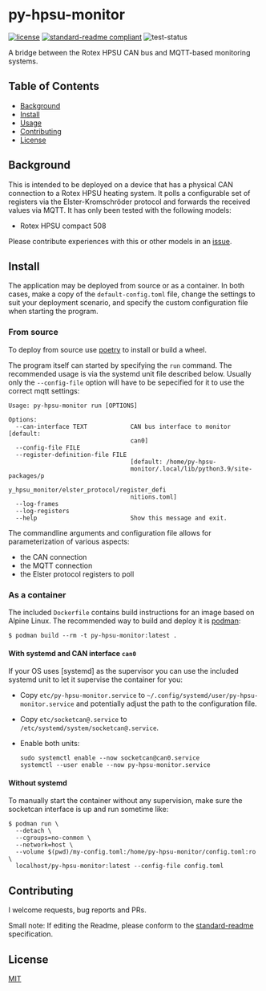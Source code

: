 # py-hpsu-monitor

[![license](https://img.shields.io/github/license/weltenwort/py-hpsu-monitor?style=flat-square)](LICENSE)
[![standard-readme compliant](https://img.shields.io/badge/readme%20style-standard-brightgreen.svg?style=flat-square)](https://github.com/RichardLitt/standard-readme)
![test-status](https://img.shields.io/github/workflow/status/weltenwort/py-hpsu-monitor/Run%20tests?label=tests)

A bridge between the Rotex HPSU CAN bus and MQTT-based monitoring systems.

## Table of Contents

- [Background](#background)
- [Install](#install)
- [Usage](#usage)
- [Contributing](#contributing)
- [License](#license)

## Background

This is intended to be deployed on a device that has a physical CAN connection
to a Rotex HPSU heating system. It polls a configurable set of registers via
the Elster-Kromschröder protocol and forwards the received values via MQTT. It
has only been tested with the following models:

- Rotex HPSU compact 508

Please contribute experiences with this or other models in an [issue].

## Install

The application may be deployed from source or as a container. In both cases, make a copy of the `default-config.toml` file, change the settings to suit your deployment scenario, and specify the custom configuration file when starting the program.

### From source

To deploy from source use [poetry] to install or build a wheel.

The program itself can started by specifying the `run` command. The recommended usage is via the systemd unit file described below. Usually only the `--config-file` option will have to be sepecified for it to use the correct mqtt settings:

```
Usage: py-hpsu-monitor run [OPTIONS]

Options:
  --can-interface TEXT            CAN bus interface to monitor  [default:
                                  can0]
  --config-file FILE
  --register-definition-file FILE
                                  [default: /home/py-hpsu-
                                  monitor/.local/lib/python3.9/site-packages/p
                                  y_hpsu_monitor/elster_protocol/register_defi
                                  nitions.toml]
  --log-frames
  --log-registers
  --help                          Show this message and exit.
```

The commandline arguments and configuration file allows for parameterization of various aspects:

- the CAN connection
- the MQTT connection
- the Elster protocol registers to poll

### As a container

The included `Dockerfile` contains build instructions for an image based on Alpine Linux. The recommended way to build and deploy it is [podman]:

```
$ podman build --rm -t py-hpsu-monitor:latest .
```

#### With systemd and CAN interface `can0`

If your OS uses [systemd] as the supervisor you can use the included systemd unit to let it supervise the container for you:

- Copy `etc/py-hpsu-monitor.service` to `~/.config/systemd/user/py-hpsu-monitor.service` and potentially adjust the path to the configuration file.
- Copy `etc/socketcan@.service` to `/etc/systemd/system/socketcan@.service`.
- Enable both units:

  ```
  sudo systemctl enable --now socketcan@can0.service
  systemctl --user enable --now py-hpsu-monitor.service
  ```

#### Without systemd

To manually start the container without any supervision, make sure the socketcan interface is up and run sometime like:

```
$ podman run \
  --detach \
  --cgroups=no-conmon \
  --network=host \
  --volume $(pwd)/my-config.toml:/home/py-hpsu-monitor/config.toml:ro \
  localhost/py-hpsu-monitor:latest --config-file config.toml
```

## Contributing

I welcome requests, bug reports and PRs.

Small note: If editing the Readme, please conform to the
[standard-readme](https://github.com/RichardLitt/standard-readme)
specification.

## License

[MIT](LICENSE)

[issue]: https://github.com/weltenwort/py-rotex-monitor/issues/new
[poetry]: https://python-poetry.org/
[podman]: https://podman.io/
